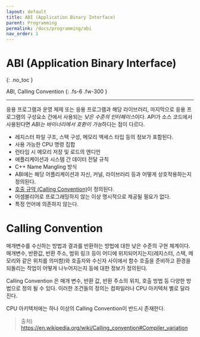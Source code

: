 ```yaml
---
layout: default
title: ABI (Application Binary Interface)
parent: Programming
permalink: /docs/programming/abi
nav_order: 1
---
```


# ABI (Application Binary Interface)
{: .no_toc }

ABI, Calling Convention
{: .fs-6 .fw-300 }

---

응용 프로그램과 운영 체제 또는 응용 프로그램과 해당 라이브러리, 마지막으로 응용 프로그램의 구성요소 간에서 사용되는 *낮은 수준의 인터페이스*이다. API가 소스 코드에서 사용된다면 *ABI는 바이너리에서 호환이 가능*하다는 점이 다르다.

- 레지스터 파일 구조, 스택 구성, 메모리 액세스 타입 등의 정보가 포함된다.
- 사용 가능한 CPU 명령 집합
- 런타임 시 메모리 저장 및 로드의 엔디언
- 애플리케이션과 시스템 간 데이터 전달 규칙
- C++ Name Mangling 방식
- ABI에는 해당 어플리케이션과 자신, 커널, 라이브러리 등과 어떻게 상호작용하는지 정의된다.
- <u>호출 규약 (Calling Convention)</u>이 정의된다.
- 어셈블리어로 프로그래밍하지 않는 이상 명시적으로 제공될 필요가 없다.
- 특정 언어에 의존하지 않는다.



# Calling Convention

매개변수를 수신하는 방법과 결과를 반환하는 방법에 대한 낮은 수준의 구현 체계이다. 매개변수, 반환값, 반환 주소, 범위 링크 등이 어디에 위치되어지는지(레지스터, 스택, 메모리와 같은 위치를 의미함)와 호출자와 수신자 사이에서 함수 호출을 준비하고 환경을 되돌리는 작업이 어떻게 나누어지는지 등에 대한 정보가 정의된다.

Calling Convention 은 매개 변수, 반환 값, 반환 주소의 위치, 호출 방법 등 다양한 방법으로 정의 될 수 있다. 이러한 조건들의 정의는 컴파일러나 CPU 아키텍처 별로 달라진다.

CPU 아키텍처에는 하나 이상의 Calling Convention이 반드시 존재한다.

> 출처) <https://en.wikipedia.org/wiki/Calling_convention#Compiler_variation>

